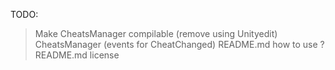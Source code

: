 TODO:
> Make CheatsManager compilable (remove using Unityedit)
> CheatsManager (events for CheatChanged)
> README.md how to use ? 
> README.md license
